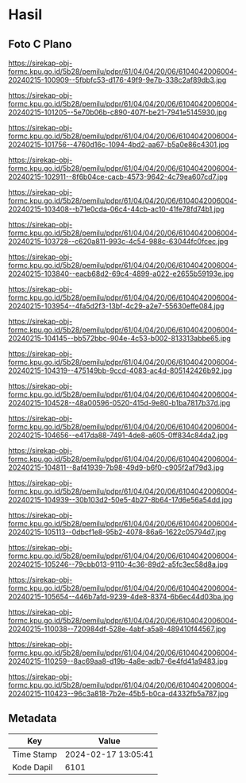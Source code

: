 # Hasil

## Foto C Plano

https://sirekap-obj-formc.kpu.go.id/5b28/pemilu/pdpr/61/04/04/20/06/6104042006004-20240215-100909--5fbbfc53-d176-49f9-9e7b-338c2af89db3.jpg

https://sirekap-obj-formc.kpu.go.id/5b28/pemilu/pdpr/61/04/04/20/06/6104042006004-20240215-101205--5e70b06b-c890-407f-be21-7941e5145930.jpg

https://sirekap-obj-formc.kpu.go.id/5b28/pemilu/pdpr/61/04/04/20/06/6104042006004-20240215-101756--4760d16c-1094-4bd2-aa67-b5a0e86c4301.jpg

https://sirekap-obj-formc.kpu.go.id/5b28/pemilu/pdpr/61/04/04/20/06/6104042006004-20240215-102911--8f6b04ce-cacb-4573-9642-4c79ea607cd7.jpg

https://sirekap-obj-formc.kpu.go.id/5b28/pemilu/pdpr/61/04/04/20/06/6104042006004-20240215-103408--b71e0cda-06c4-44cb-ac10-41fe78fd74b1.jpg

https://sirekap-obj-formc.kpu.go.id/5b28/pemilu/pdpr/61/04/04/20/06/6104042006004-20240215-103728--c620a811-993c-4c54-988c-63044fc0fcec.jpg

https://sirekap-obj-formc.kpu.go.id/5b28/pemilu/pdpr/61/04/04/20/06/6104042006004-20240215-103840--eacb68d2-69c4-4899-a022-e2655b59193e.jpg

https://sirekap-obj-formc.kpu.go.id/5b28/pemilu/pdpr/61/04/04/20/06/6104042006004-20240215-103954--4fa5d2f3-13bf-4c29-a2e7-55630effe084.jpg

https://sirekap-obj-formc.kpu.go.id/5b28/pemilu/pdpr/61/04/04/20/06/6104042006004-20240215-104145--bb572bbc-904e-4c53-b002-813313abbe65.jpg

https://sirekap-obj-formc.kpu.go.id/5b28/pemilu/pdpr/61/04/04/20/06/6104042006004-20240215-104319--475149bb-9ccd-4083-ac4d-805142426b92.jpg

https://sirekap-obj-formc.kpu.go.id/5b28/pemilu/pdpr/61/04/04/20/06/6104042006004-20240215-104528--48a00596-0520-415d-9e80-b1ba7817b37d.jpg

https://sirekap-obj-formc.kpu.go.id/5b28/pemilu/pdpr/61/04/04/20/06/6104042006004-20240215-104656--e417da88-7491-4de8-a605-0ff834c84da2.jpg

https://sirekap-obj-formc.kpu.go.id/5b28/pemilu/pdpr/61/04/04/20/06/6104042006004-20240215-104811--8af41939-7b98-49d9-b6f0-c905f2af79d3.jpg

https://sirekap-obj-formc.kpu.go.id/5b28/pemilu/pdpr/61/04/04/20/06/6104042006004-20240215-104939--30b103d2-50e5-4b27-8b64-17d6e56a54dd.jpg

https://sirekap-obj-formc.kpu.go.id/5b28/pemilu/pdpr/61/04/04/20/06/6104042006004-20240215-105113--0dbcf1e8-95b2-4078-86a6-1622c05794d7.jpg

https://sirekap-obj-formc.kpu.go.id/5b28/pemilu/pdpr/61/04/04/20/06/6104042006004-20240215-105246--79cbb013-9110-4c36-89d2-a5fc3ec58d8a.jpg

https://sirekap-obj-formc.kpu.go.id/5b28/pemilu/pdpr/61/04/04/20/06/6104042006004-20240215-105654--446b7afd-9239-4de8-8374-6b6ec44d03ba.jpg

https://sirekap-obj-formc.kpu.go.id/5b28/pemilu/pdpr/61/04/04/20/06/6104042006004-20240215-110038--720984df-528e-4abf-a5a8-489410f44567.jpg

https://sirekap-obj-formc.kpu.go.id/5b28/pemilu/pdpr/61/04/04/20/06/6104042006004-20240215-110259--8ac69aa8-d19b-4a8e-adb7-6e4fd41a9483.jpg

https://sirekap-obj-formc.kpu.go.id/5b28/pemilu/pdpr/61/04/04/20/06/6104042006004-20240215-110423--96c3a818-7b2e-45b5-b0ca-d4332fb5a787.jpg


## Metadata

| Key        | Value               |
| ---------- | ------------------- |
| Time Stamp | 2024-02-17 13:05:41 |
| Kode Dapil | 6101                |



